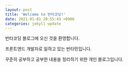 ```yaml
---
layout: post
title: 'Welcome to 반타코딩!'
date: 2021-01-01 20:55:43 +0900
categories: jekyll update
---
```


반타코딩 블로그에 오신 것을 환영합니다.

프론트엔드 개발자로 일하고 있는 반타민입니다.

꾸준히 공부하고 공부한 내용을 정리하기 위한 개인 블로그입니다.

